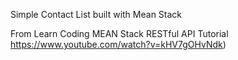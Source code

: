 Simple Contact List built with Mean Stack 

From Learn Coding MEAN Stack RESTful API Tutorial 
https://www.youtube.com/watch?v=kHV7gOHvNdk)
